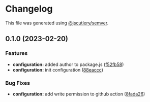# Changelog

This file was generated using [@jscutlery/semver](https://github.com/jscutlery/semver).

## 0.1.0 (2023-02-20)


### Features

* **configuration:** added author to package.js ([f52fb58](https://github.com/Weichwarenprojekt/core/commit/f52fb585ad8f5ddff00eb406da392af690e2c2c2))
* **configuration:** init configuration ([88eaccc](https://github.com/Weichwarenprojekt/core/commit/88eaccc20c67d35f53bacd9d3860ae5f3d7ef37d))


### Bug Fixes

* **configuration:** add write permission to github action ([8fada26](https://github.com/Weichwarenprojekt/core/commit/8fada26913cc22c45f8aeab357a22c00ba3b84a5))

